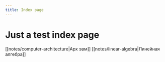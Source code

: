 ```yaml
---
title: Index page
---
```


# Just a test index page

[[notes/computer-architecture|Арх эвм]]
[[notes/linear-algebra|Линейная алгебра]]

